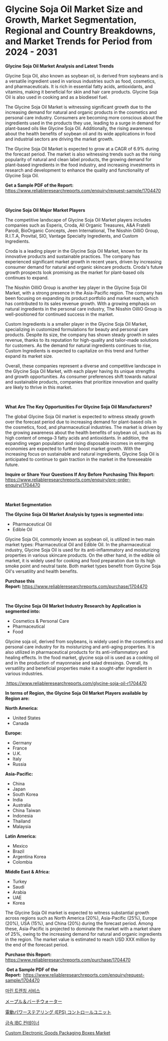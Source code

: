 <p><h1>Glycine Soja Oil Market Size and Growth, Market Segmentation, Regional and Country Breakdowns, and Market Trends for Period from 2024 -  2031</h1></p><p><strong>Glycine Soja Oil Market Analysis and Latest Trends</strong></p>
<p><p>Glycine Soja Oil, also known as soybean oil, is derived from soybeans and is a versatile ingredient used in various industries such as food, cosmetics, and pharmaceuticals. It is rich in essential fatty acids, antioxidants, and vitamins, making it beneficial for skin and hair care products. Glycine Soja Oil is also used in cooking and as a biodiesel fuel.</p><p>The Glycine Soja Oil Market is witnessing significant growth due to the increasing demand for natural and organic products in the cosmetics and personal care industry. Consumers are becoming more conscious about the ingredients used in the products they use, leading to a surge in demand for plant-based oils like Glycine Soja Oil. Additionally, the rising awareness about the health benefits of soybean oil and its wide applications in food and industrial sectors are driving the market growth.</p><p>The Glycine Soja Oil Market is expected to grow at a CAGR of 6.9% during the forecast period. The market is also witnessing trends such as the rising popularity of natural and clean label products, the growing demand for plant-based ingredients in the food industry, and increasing investments in research and development to enhance the quality and functionality of Glycine Soja Oil.</p></p>
<p><strong>Get a Sample PDF of the Report:&nbsp;</strong> <a href="https://www.reliableresearchreports.com/enquiry/request-sample/1704470">https://www.reliableresearchreports.com/enquiry/request-sample/1704470</a></p>
<p>&nbsp;</p>
<p><strong>Glycine Soja Oil Major Market Players</strong></p>
<p><p>The competitive landscape of Glycine Soja Oil Market players includes companies such as Esperis, Croda, All Organic Treasures, A&A Fratelli Parodi, BioOrganic Concepts, Jeen International, The Nisshin OilliO Group, R.I.T.A, Provital, SIO, Vantage Specialty Ingredients, and Custom Ingredients.</p><p>Croda is a leading player in the Glycine Soja Oil Market, known for its innovative products and sustainable practices. The company has experienced significant market growth in recent years, driven by increasing consumer demand for natural and organic skincare products. Croda's future growth prospects look promising as the market for plant-based oils continues to expand.</p><p>The Nisshin OilliO Group is another key player in the Glycine Soja Oil Market, with a strong presence in the Asia-Pacific region. The company has been focusing on expanding its product portfolio and market reach, which has contributed to its sales revenue growth. With a growing emphasis on natural ingredients in the personal care industry, The Nisshin OilliO Group is well-positioned for continued success in the market.</p><p>Custom Ingredients is a smaller player in the Glycine Soja Oil Market, specializing in customized formulations for beauty and personal care products. Despite its size, the company has shown steady growth in sales revenue, thanks to its reputation for high-quality and tailor-made solutions for customers. As the demand for natural ingredients continues to rise, Custom Ingredients is expected to capitalize on this trend and further expand its market size.</p><p>Overall, these companies represent a diverse and competitive landscape in the Glycine Soja Oil Market, with each player having its unique strengths and growth opportunities. As consumer preferences shift towards natural and sustainable products, companies that prioritize innovation and quality are likely to thrive in this market.</p></p>
<p>&nbsp;</p>
<p><strong>What Are The Key Opportunities For Glycine Soja Oil Manufacturers?</strong></p>
<p><p>The global Glycine Soja Oil market is expected to witness steady growth over the forecast period due to increasing demand for plant-based oils in the cosmetics, food, and pharmaceutical industries. The market is driven by the growing awareness about the health benefits of soybean oil, such as its high content of omega-3 fatty acids and antioxidants. In addition, the expanding vegan population and rising disposable incomes in emerging economies are expected to further boost market growth. With the increasing focus on sustainable and natural ingredients, Glycine Soja Oil is anticipated to continue to gain traction in the market in the foreseeable future.</p></p>
<p><strong>Inquire or Share Your Questions If Any Before Purchasing This Report:</strong> <a href="https://www.reliableresearchreports.com/enquiry/pre-order-enquiry/1704470">https://www.reliableresearchreports.com/enquiry/pre-order-enquiry/1704470</a></p>
<p>&nbsp;</p>
<p><strong>Market Segmentation</strong></p>
<p><strong>The Glycine Soja Oil Market Analysis by types is segmented into:</strong></p>
<p><ul><li>Pharmaceutical Oil</li><li>Edible Oil</li></ul></p>
<p><p>Glycine Soja Oil, commonly known as soybean oil, is utilized in two main market types: Pharmaceutical Oil and Edible Oil. In the pharmaceutical industry, Glycine Soja Oil is used for its anti-inflammatory and moisturizing properties in various skincare products. On the other hand, in the edible oil market, it is widely used for cooking and food preparation due to its high smoke point and neutral taste. Both market types benefit from Glycine Soja Oil's versatility and health benefits.</p></p>
<p><strong>Purchase this Report:&nbsp;</strong><a href="https://www.reliableresearchreports.com/purchase/1704470">https://www.reliableresearchreports.com/purchase/1704470</a></p>
<p>&nbsp;</p>
<p><strong>The Glycine Soja Oil Market Industry Research by Application is segmented into:</strong></p>
<p><ul><li>Cosmetics & Personal Care</li><li>Pharmaceutical</li><li>Food</li></ul></p>
<p><p>Glycine soja oil, derived from soybeans, is widely used in the cosmetics and personal care industry for its moisturizing and anti-aging properties. It is also utilized in pharmaceutical products for its anti-inflammatory and healing effects. In the food market, glycine soja oil is used as a cooking oil and in the production of mayonnaise and salad dressings. Overall, its versatility and beneficial properties make it a sought-after ingredient in various industries.</p></p>
<p><a href="https://www.reliableresearchreports.com/glycine-soja-oil-r1704470">&nbsp;https://www.reliableresearchreports.com/glycine-soja-oil-r1704470</a></p>
<p><strong>In terms of Region, the Glycine Soja Oil Market Players available by Region are:</strong></p>
<p>
    <p> <strong> North America: </strong>
        <ul>
            <li>United States</li>
            <li>Canada</li>
        </ul>
        </p> 
    <p> <strong> Europe: </strong>
        <ul>
            <li>Germany</li>
            <li>France</li>
            <li>U.K.</li>
            <li>Italy</li>
            <li>Russia</li>
        </ul>
        </p> 
    <p> <strong> Asia-Pacific: </strong>
        <ul>
            <li>China</li>
            <li>Japan</li>
            <li>South Korea</li>
            <li>India</li>
            <li>Australia</li>
            <li>China Taiwan</li>
            <li>Indonesia</li>
            <li>Thailand</li>
            <li>Malaysia</li>
        </ul>
        </p> 
    <p> <strong> Latin America: </strong>
        <ul>
            <li>Mexico</li>
            <li>Brazil</li>
            <li>Argentina Korea</li>
            <li>Colombia</li>
        </ul>
        </p> 
    <p> <strong> Middle East & Africa: </strong>
        <ul>
            <li>Turkey</li>
            <li>Saudi</li>
            <li>Arabia</li>
            <li>UAE</li>
            <li>Korea</li>
        </ul>
    </p>
    </p>
<p><p>The Glycine Soja Oil market is expected to witness substantial growth across regions such as North America (20%), Asia-Pacific (25%), Europe (20%), USA (15%), and China (20%) during the forecast period. Among these, Asia-Pacific is projected to dominate the market with a market share of 25%, owing to the increasing demand for natural and organic ingredients in the region. The market value is estimated to reach USD XXX million by the end of the forecast period.</p></p>
<p><strong>Purchase this Report: </strong><a href="https://www.reliableresearchreports.com/purchase/1704470">https://www.reliableresearchreports.com/purchase/1704470</a></p>
<p>&nbsp;<strong>Get a Sample PDF of the Report:&nbsp;&nbsp;</strong><a href="https://www.reliableresearchreports.com/enquiry/request-sample/1704470">https://www.reliableresearchreports.com/enquiry/request-sample/1704470</a></p>
<p><strong></strong></p>
<p><p><a href="https://github.com/emakpiahsopiah/Market-Research-Report-List-1/blob/main/6447851109527.md">마린 트렌칭 서비스</a></p><p><a href="https://github.com/nemesis2824/Market-Research-Report-List-2/blob/main/8683348124907.md">メープル＆バーチウォーター</a></p><p><a href="https://medium.com/@bobbieratke2023/%E9%9B%BB%E5%8B%95%E3%83%91%E3%83%AF%E3%83%BC%E3%82%B9%E3%83%86%E3%82%A2%E3%83%AA%E3%83%B3%E3%82%B0-eps-%E5%88%B6%E5%BE%A1%E3%83%A6%E3%83%8B%E3%83%83%E3%83%88%E3%81%AE%E5%B8%82%E5%A0%B4%E3%82%B7%E3%82%A7%E3%82%A2%E3%81%AE%E9%80%B2%E5%8C%96%E3%81%A8%E5%B8%82%E5%A0%B4%E6%88%90%E9%95%B7%E3%83%88%E3%83%AC%E3%83%B3%E3%83%892024%E5%B9%B4%E3%81%8B%E3%82%892031%E5%B9%B4%E3%81%BE%E3%81%A7-4b5873894f1e">電動パワーステアリング (EPS) コントロールユニット</a></p><p><a href="https://medium.com/@santiagojast/2024-2031-%EB%85%84%EC%9D%84-%EC%9C%84%ED%95%9C-%EA%B8%88%EC%86%8D-ibc-%EC%BB%A8%ED%85%8C%EC%9D%B4%EB%84%88-%EC%8B%9C%EC%9E%A5-%EB%8F%99%ED%96%A5-%EB%B0%8F-%EC%8B%9C%EC%9E%A5-%EB%B6%84%EC%84%9D%EC%9D%84-%EC%98%88%EC%B8%A1%ED%95%A9%EB%8B%88%EB%8B%A4-bd6c5052a257">금속 IBC 컨테이너</a></p><p><a href="https://github.com/dx0328/Market-Research-Report-List-3/blob/main/custom-electronic-goods-packaging-boxes-market.md">Custom Electronic Goods Packaging Boxes Market</a></p></p>